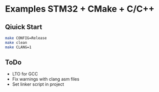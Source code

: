 # Examples STM32 + CMake + C/C++

## Qiuick Start

```sh
make CONFIG=Release
make clean
make CLANG=1
```

## ToDo

- LTO for GCC
- Fix warnings with clang asm files
- Set linker script in project
